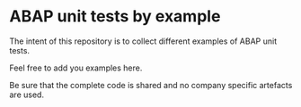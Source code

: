 # ABAP unit tests by example

The intent of this repository is to collect different examples of ABAP unit tests.

Feel free to add you examples here.

Be sure that the complete code is shared and no company specific artefacts are used.

